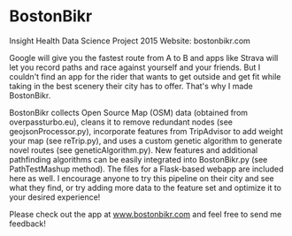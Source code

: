 # BostonBikr
Insight Health Data Science Project 2015
Website: bostonbikr.com

Google will give you the fastest route from A to B and apps like Strava will let you record paths and race against yourself and your friends. But I couldn't find an app for the rider that wants to get outside and get fit while taking in the best scenery their city has to offer. That's why I made BostonBikr.

BostonBikr collects Open Source Map (OSM) data (obtained from overpassturbo.eu), cleans it to remove redundant nodes (see geojsonProcessor.py), incorporate features from TripAdvisor to add weight your map (see reTrip.py), and uses a custom genetic algorithm to generate novel routes (see geneticAlgorithm.py). New features and additional pathfinding algorithms can be easily integrated into BostonBikr.py (see PathTestMashup method). The files for a Flask-based webapp are included here as well. I encourage anyone to try this pipeline on their city and see what they find, or try adding more data to the feature set and optimize it to your desired experience!

Please check out the app at www.bostonbikr.com and feel free to send me feedback!
